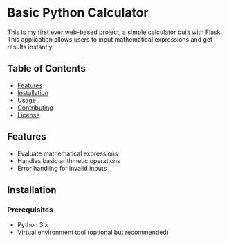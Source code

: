 # Basic Python Calculator

This is my first ever web-based project, a simple calculator built with Flask. This application allows users to input mathematical expressions and get results instantly.

## Table of Contents

- [Features](#features)
- [Installation](#installation)
- [Usage](#usage)
- [Contributing](#contributing)
- [License](#license)

## Features

- Evaluate mathematical expressions
- Handles basic arithmetic operations
- Error handling for invalid inputs

## Installation

### Prerequisites

- Python 3.x
- Virtual environment tool (optional but recommended)
